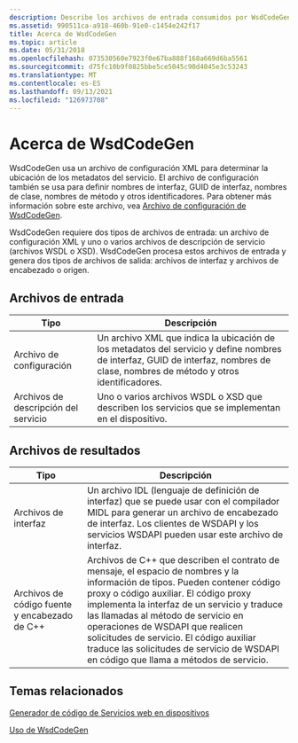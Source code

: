 ```yaml
---
description: Describe los archivos de entrada consumidos por WsdCodeGen y los archivos de salida generados por WsdCodeGen.
ms.assetid: 990511ca-a918-460b-91e0-c1454e242f17
title: Acerca de WsdCodeGen
ms.topic: article
ms.date: 05/31/2018
ms.openlocfilehash: 073530560e7923f0e67ba888f168a669d6ba5561
ms.sourcegitcommit: d75fc10b9f0825bbe5ce5045c90d4045e3c53243
ms.translationtype: MT
ms.contentlocale: es-ES
ms.lasthandoff: 09/13/2021
ms.locfileid: "126973708"
---
```

# <a name="about-wsdcodegen"></a>Acerca de WsdCodeGen

WsdCodeGen usa un archivo de configuración XML para determinar la ubicación de los metadatos del servicio. El archivo de configuración también se usa para definir nombres de interfaz, GUID de interfaz, nombres de clase, nombres de método y otros identificadores. Para obtener más información sobre este archivo, vea [Archivo de configuración de WsdCodeGen](wsdcodegen-configuration-file.md).

WsdCodeGen requiere dos tipos de archivos de entrada: un archivo de configuración XML y uno o varios archivos de descripción de servicio (archivos WSDL o XSD). WsdCodeGen procesa estos archivos de entrada y genera dos tipos de archivos de salida: archivos de interfaz y archivos de encabezado o origen.

## <a name="input-files"></a>Archivos de entrada



| Tipo                      | Descripción                                                                                                                                                     |
|---------------------------|-----------------------------------------------------------------------------------------------------------------------------------------------------------------|
| Archivo de configuración        | Un archivo XML que indica la ubicación de los metadatos del servicio y define nombres de interfaz, GUID de interfaz, nombres de clase, nombres de método y otros identificadores. |
| Archivos de descripción del servicio | Uno o varios archivos WSDL o XSD que describen los servicios que se implementan en el dispositivo.                                                                           |



 

## <a name="output-files"></a>Archivos de resultados



| Tipo                        | Descripción                                                                                                                                                                                                                                                                                                                                        |
|-----------------------------|----------------------------------------------------------------------------------------------------------------------------------------------------------------------------------------------------------------------------------------------------------------------------------------------------------------------------------------------------|
| Archivos de interfaz             | Un archivo IDL (lenguaje de definición de interfaz) que se puede usar con el compilador MIDL para generar un archivo de encabezado de interfaz. Los clientes de WSDAPI y los servicios WSDAPI pueden usar este archivo de interfaz.                                                                                                                                                           |
| Archivos de código fuente y encabezado de C++ | Archivos de C++ que describen el contrato de mensaje, el espacio de nombres y la información de tipos. Pueden contener código proxy o código auxiliar. El código proxy implementa la interfaz de un servicio y traduce las llamadas al método de servicio en operaciones de WSDAPI que realicen solicitudes de servicio. El código auxiliar traduce las solicitudes de servicio de WSDAPI en código que llama a métodos de servicio. |



 

## <a name="related-topics"></a>Temas relacionados

<dl> <dt>

[Generador de código de Servicios web en dispositivos](web-services-for-devices-code-generator.md)
</dt> <dt>

[Uso de WsdCodeGen](using-wsdcodegen.md)
</dt> </dl>

 

 



